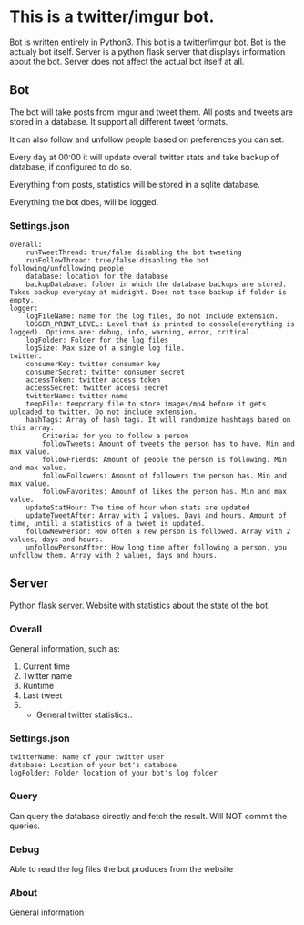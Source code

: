 # This is a twitter/imgur bot.
Bot is written entirely in Python3.
This bot is a twitter/imgur bot.
Bot is the actualy bot itself.
Server is a python flask server that displays information about the bot.
Server does not affect the actual bot itself at all.

## Bot
The bot will take posts from imgur and tweet them.
All posts and tweets are stored in a database.
It support all different tweet formats.

It can also follow and unfollow people based on preferences you can set.

Every day at 00:00 it will update overall twitter stats and take backup of database, if configured to do so.

Everything from posts, statistics will be stored in a sqlite database.

Everything the bot does, will be logged.

### Settings.json
    overall:
        runTweetThread: true/false disabling the bot tweeting
        runFollowThread: true/false disabling the bot following/unfollowing people
        database: location for the database
        backupDatabase: folder in which the database backups are stored. Takes backup everyday at midnight. Does not take backup if folder is empty.
    logger:
        logFileName: name for the log files, do not include extension.
        lOGGER_PRINT_LEVEL: Level that is printed to console(everything is logged). Options are: debug, info, warning, error, critical.
        logFolder: Folder for the log files
        logSize: Max size of a single log file.
    twitter:
        consumerKey: twitter consumer key
        consumerSecret: twitter consumer secret
        accessToken: twitter access token
        accessSecret: twitter access secret
        twitterName: twitter name
        tempFile: temporary file to store images/mp4 before it gets uploaded to twitter. Do not include extension.
        hashTags: Array of hash tags. It will randomize hashtags based on this array.
            Criterias for you to follow a person
            followTweets: Amount of tweets the person has to have. Min and max value.
            followFriends: Amount of people the person is following. Min and max value.
            followFollowers: Amount of followers the person has. Min and max value.
            followFavorites: Amounf of likes the person has. Min and max value.
        updateStatHour: The time of hour when stats are updated
        updateTweetAfter: Array with 2 values. Days and hours. Amount of time, untill a statistics of a tweet is updated.
        followNewPerson: How often a new person is followed. Array with 2 values, days and hours.
        unfollowPersonAfter: How long time after following a person, you unfollow them. Array with 2 values, days and hours.

## Server
Python flask server.
Website with statistics about the state of the bot.

### Overall
General information, such as:

1. Current time
2. Twitter name
3. Runtime
4. Last tweet
5. + General twitter statistics..

### Settings.json
    twitterName: Name of your twitter user
    database: Location of your bot's database
    logFolder: Folder location of your bot's log folder

### Query
Can query the database directly and fetch the result.
Will NOT commit the queries.

### Debug
Able to read the log files the bot produces from the website

### About
General information